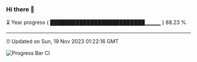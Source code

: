 ### Hi there 👋

⏳ Year progress { ██████████████████████████▁▁▁▁ } 88.23 %

---

⏰ Updated on Sun, 19 Nov 2023 01:22:16 GMT

![Progress Bar CI](https://github.com/ZhaoGui/ZhaoGui/workflows/Progress%20Bar%20CI/badge.svg)
